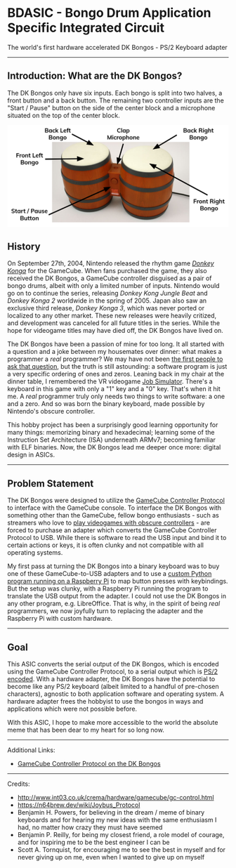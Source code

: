 # BDASIC - Bongo Drum Application Specific Integrated Circuit

The world's first hardware accelerated DK Bongos - PS/2 Keyboard adapter

---

## Introduction: What are the DK Bongos?

The DK Bongos only have six inputs. Each bongo is split into two halves, a front button and a back button. The remaining two controller inputs are the "Start / Pause" button on the side of the center block and a microphone situated on the top of the center block.

![Diagram of the DK Bongos](docs/images/dk_inputs.png)

## History

On September 27th, 2004, Nintendo released the rhythm game [_Donkey Konga_](https://en.wikipedia.org/wiki/Donkey_Konga) for the GameCube. When fans purchased the game, they also received the DK Bongos, a GameCube controller disguised as a pair of bongo drums, albeit with only a limited number of inputs. Nintendo would go on to continue the series, releasing _Donkey Kong Jungle Beat_ and _Donkey Konga 2_ worldwide in the spring of 2005. Japan also saw an exclusive third release, _Donkey Konga 3_, which was never ported or localized to any other market. These new releases were heavily critized, and development was canceled for all future titles in the series. While the hope for videogame titles may have died off, the DK Bongos have lived on.


The DK Bongos have been a passion of mine for too long. It all started with a question and a joke between my housemates over dinner: what makes a programmer a _real_ programmer? We may have not been [the first people to ask that question](https://xkcd.com/378/), but the truth is still astounding: a software program is just a very specific ordering of ones and zeros. Leaning back in my chair at the dinner table, I remembered the VR videogame [Job Simulator](https://en.wikipedia.org/wiki/Job_Simulator). There's a keyboard in this game with only a "1" key and a "0" key. That's when it hit me. A _real_ programmer truly only needs two things to write software: a one and a zero. And so was born the binary keyboard, made possible by Nintendo's obscure controller.

This hobby project has been a surprisingly good learning opportunity for many things: memorizing binary and hexadecimal; learning some of the Instruction Set Architecture (ISA) underneath ARMv7; becoming familiar with ELF binaries. Now, the DK Bongos lead me deeper once more: digital design in ASICs.

---
## Problem Statement

The DK Bongos were designed to utilize the [GameCube Controller Protocol](http://www.int03.co.uk/crema/hardware/gamecube/gc-control.html) to interface with the GameCube console. To interface the DK Bongos with something other than the GameCube, fellow bongo enthusiasts - such as streamers who love to [play videogames with obscure controllers](https://www.youtube.com/watch?v=mh-6k8TmUd8&t=69s) - are forced to purchase an adapter which converts the GameCube Controller Protocol to USB. While there is software to read the USB input and bind it to certain actions or keys, it is often clunky and not compatible with all operating systems.

My first pass at turning the DK Bongos into a binary keyboard was to buy one of these GameCube-to-USB adapters and to use a [custom Python program running on a Raspberry Pi](https://github.com/johnDeSilencio/Donkey-Kong-Jungle-Beat-Binary-Keyboard) to map button presses with keybindings. But the setup was clunky, with a Raspberry Pi running the program to translate the USB output from the adapter. I could not use the DK Bongos in any other program, e.g. LibreOffice. That is why, in the spirit of being _real_ programmers, we now joyfully turn to replacing the adapter and the Raspberry Pi with custom hardware.

---
## Goal

This ASIC converts the serial output of the DK Bongos, which is encoded using the GameCube Controller Protocol, to a serial output which is [PS/2 encoded](https://en.wikipedia.org/wiki/PS/2_port#Communication_protocol). With a hardware adapter, the DK Bongos have the potential to become like any PS/2 keyboard (albeit limited to a handful of pre-chosen characters), agnostic to both application software and operating system. A hardware adapter frees the hobbyist to use the bongos in ways and applications which were not possible before.

With this ASIC, I hope to make more accessible to the world the absolute meme that has been dear to my heart for so long now.

---
Additional Links:

* [GameCube Controller Protocol on the DK Bongos](docs/DATASHEET.md)

---
Credits:

* http://www.int03.co.uk/crema/hardware/gamecube/gc-control.html
* https://n64brew.dev/wiki/Joybus_Protocol
* Benjamin H. Powers, for believing in the dream / meme of binary keyboards and for hearing my new ideas with the same enthusiasm I had, no matter how crazy they must have seemed
* Benjamin P. Reilly, for being my closest friend, a role model of courage, and for inspiring me to be the best engineer I can be
* Scott A. Tornquist, for encouraging me to see the best in myself and for never giving up on me, even when I wanted to give up on myself